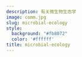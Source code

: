 ```yaml
---
description: 有关微生物生态学
image: comm.jpg
slug: microbial-ecology
style:
  background: "#fb8072"
  color: '#ffffff'
title: microbial-ecology
---
```


